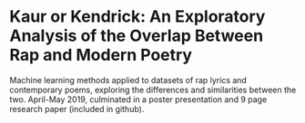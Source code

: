 # Kaur or Kendrick: An Exploratory Analysis of the Overlap Between Rap and Modern Poetry
Machine learning methods applied to datasets of rap lyrics and contemporary poems, exploring the
differences and similarities between the two. April-May 2019, culminated in a poster presentation and
9 page research paper (included in github).
